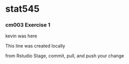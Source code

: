 # stat545
### cm003 Exercise 1
kevin was here

This line was created locally
 
from Rstudio
Stage, commit, pull, and push your change